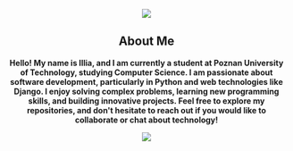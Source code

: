 
<p align="center">
 <img src="https://capsule-render.vercel.app/api?type=waving&color=gradient&customColorList=2&height=250&section=header&text=Python%20developer&fontSize=70&animation=twinkling" />
</p>
<div align="center">
  <h2><strong>About Me</strong></h2>
</div>
<div align="center">
  <p><strong>Hello! My name is Illia, and I am currently a student at Poznan University of Technology, studying Computer Science. I am passionate about software development, particularly in Python and web technologies like Django. I enjoy solving complex problems, learning new programming skills, and building innovative projects. Feel free to explore my repositories, and don't hesitate to reach out if you would like to collaborate or chat about technology!</strong></p>
</div>


<p align="center">
  <a href="">
    <img src="https://skillicons.dev/icons?i=py,django,git,github,css,html,js,docker" />
  </a>
</p>
<p align="center">
<!-- <img src="https://media.giphy.com/media/2IudUHdI075HL02Pkk/giphy.gif?cid=790b7611i18pg8uutjk9c5l91woxtstdgzp70c0sk8ffhi4b&ep=v1_gifs_search&rid=giphy.gif&ct=g" /> -->
</p>

